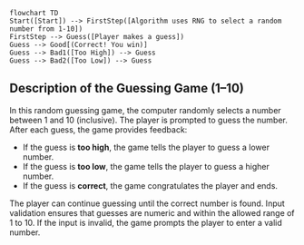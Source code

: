 ```mermaid
flowchart TD
Start([Start]) --> FirstStep([Algorithm uses RNG to select a random number from 1-10])
FirstStep --> Guess([Player makes a guess])
Guess --> Good[(Correct! You win)]
Guess --> Bad1([Too High]) --> Guess
Guess --> Bad2([Too Low]) --> Guess
```
## Description of the Guessing Game (1–10)

In this random guessing game, the computer randomly selects a number between 1 and 10 (inclusive). The player is prompted to guess the number. After each guess, the game provides feedback:

- If the guess is **too high**, the game tells the player to guess a lower number.
- If the guess is **too low**, the game tells the player to guess a higher number.
- If the guess is **correct**, the game congratulates the player and ends.

The player can continue guessing until the correct number is found. Input validation ensures that guesses are numeric and within the allowed range of 1 to 10. If the input is invalid, the game prompts the player to enter a valid number.